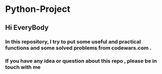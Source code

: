 # Python-Project

## Hi EveryBody

### In this repository, I try to put some useful and practical functions and some solved problems from codewars.com . 
### If you have any idea or question about this repo , please be in touch with me
